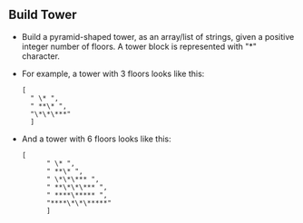 ## Build Tower

- Build a pyramid-shaped tower, as an array/list of strings, given a positive integer number of floors. A tower block is represented with "\*" character.

- For example, a tower with 3 floors looks like this:

      [
      	" \* ",
      	" **\* ",
      	"\*\*\***"
      	]

- And a tower with 6 floors looks like this:

      [
      		" \* ",
      		" **\* ",
      		" \*\*\*** ",
      		" **\*\*\*** ",
      		" ****\***** ",
      		"****\*\*\*****"
      		]
